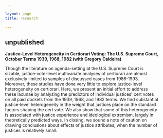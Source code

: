 ```yaml
---

layout: page
title: research 

---
```


## unpublished

**Justice-Level Heterogeneity in Certiorari Voting: The U.S. Supreme Court, October Terms 1939, 1968, 1982 (with Gregory Caldeira)**

Though the literature on agenda-setting at the U.S. Supreme Court is sizable, justice-vote-level multivariate analyses of certiorari are almost exclusively limited to samples of discussed cases from 1986-1993.  Moreover, these studies have done very little to explore justice-level heterogeneity on certiorari.  Here, we present an initial effort to address these lacunae by analyzing the predictors of individual justices' cert votes on all paid dockets from the 1939, 1968, and 1982 terms. We find substantial justice-level heterogeneity in the weight that justices place on the standard factors shaping the cert vote.  We also show that some of this heterogeneity is associated with justice experience and ideological extremism, largely in theoretically predicted ways.  In closing, we sound a note of caution on drawing conclusions about effects of justice attributes, when the number of justices is relatively small.

